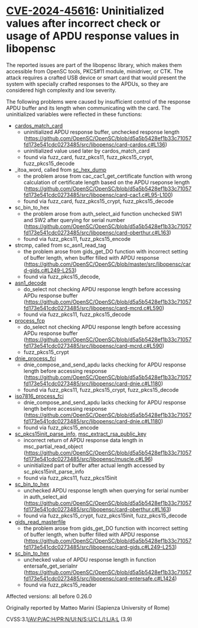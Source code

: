 # [CVE-2024-45616](https://nvd.nist.gov/vuln/detail/CVE-2024-45616):  Uninitialized values after incorrect check or usage of APDU response values in libopensc

The reported issues are part of the libopensc library, which makes them accessible from OpenSC tools, PKCS#11 module, minidriver, or CTK.
The attack requires a crafted USB device or smart card that would present the system with specially crafted responses to the APDUs, so they are considered high complexity and low severity.

The following problems were caused by insufficient control of the response APDU buffer and its length when communicating with the card.
The uninitialized variables were reflected in these functions:

- [cardos_match_card](https://github.com/OpenSC/OpenSC/blob/d5a5b5428ef1b33c71057fd173e541cdc0273485/src/libopensc/card-cardos.c#L136)
  - uninitialized APDU response buffer, unchecked response length (<https://github.com/OpenSC/OpenSC/blob/d5a5b5428ef1b33c71057fd173e541cdc0273485/src/libopensc/card-cardos.c#L136>)
  - uninitialized value used later by cardos_match_card
  - found via fuzz_card, fuzz_pkcs11, fuzz_pkcs15_crypt, fuzz_pkcs15_decode
- _itoa_word, called from [sc_hex_dump](https://github.com/OpenSC/OpenSC/blob/d5a5b5428ef1b33c71057fd173e541cdc0273485/src/libopensc/log.c#L367)
  - the problem arose from cac_cac1_get_certificate function with wrong calculation of certificate length based on the APDU rseponse length (<https://github.com/OpenSC/OpenSC/blob/d5a5b5428ef1b33c71057fd173e541cdc0273485/src/libopensc/card-cac1.c#L95-L100>)
  - found via fuzz_card, fuzz_pkcs15_crypt, fuzz_pkcs15_decode
- sc_bin_to_hex
  - the problem arose from auth_select_aid function unchecked SW1 and SW2 after querying for serial number (<https://github.com/OpenSC/OpenSC/blob/d5a5b5428ef1b33c71057fd173e541cdc0273485/src/libopensc/card-oberthur.c#L163>)
  - found via fuzz_pkcs11, fuzz_pkcs15_encode
- strcmp, called from sc_asn1_read_tag
  - the problem arose from gids_get_DO function with incorrect setting of buffer length, when buffer filled with APDU response (<https://github.com/OpenSC/OpenSC/blob/master/src/libopensc/card-gids.c#L249-L253>)
  - found via fuzz_pkcs15_decode,
- [asn1_decode](https://github.com/OpenSC/OpenSC/blob/d5a5b5428ef1b33c71057fd173e541cdc0273485/src/libopensc/asn1.c#L1740)
  - do_select not checking APDU response length before accessing APDu response buffer (<https://github.com/OpenSC/OpenSC/blob/d5a5b5428ef1b33c71057fd173e541cdc0273485/src/libopensc/card-mcrd.c#L590>)
  - found via fuzz_pkcs11, fuzz_pkcs15_decode
- [process_fcp](https://github.com/OpenSC/OpenSC/blob/d5a5b5428ef1b33c71057fd173e541cdc0273485/src/libopensc/card-mcrd.c#L508)
  - do_select not checking APDU response length before accessing APDu response buffer (<https://github.com/OpenSC/OpenSC/blob/d5a5b5428ef1b33c71057fd173e541cdc0273485/src/libopensc/card-mcrd.c#L590>)
  - fuzz_pkcs15_crypt
- [dnie_process_fci](https://github.com/OpenSC/OpenSC/blob/d5a5b5428ef1b33c71057fd173e541cdc0273485/src/libopensc/card-dnie.c#L2024)
  - dnie_compose_and_send_apdu lacks checking for APDU response length before accessing response (<https://github.com/OpenSC/OpenSC/blob/d5a5b5428ef1b33c71057fd173e541cdc0273485/src/libopensc/card-dnie.c#L1180>)
  - found via fuzz_pkcs11, fuzz_pkcs15_crypt, fuzz_pkcs15_decode
- [iso7816_process_fci](https://github.com/OpenSC/OpenSC/blob/d5a5b5428ef1b33c71057fd173e541cdc0273485/src/libopensc/iso7816.c#L463)
  - dnie_compose_and_send_apdu lacks checking for APDU response length before accessing response (<https://github.com/OpenSC/OpenSC/blob/d5a5b5428ef1b33c71057fd173e541cdc0273485/src/libopensc/card-dnie.c#L1180>)
  - found via fuzz_pkcs15_encode
- [sc_pkcs15init_parse_info](https://github.com/OpenSC/OpenSC/blob/d5a5b5428ef1b33c71057fd173e541cdc0273485/src/pkcs15init/pkcs15-lib.c#L4564), [msc_extract_rsa_public_key](https://github.com/OpenSC/OpenSC/blob/d5a5b5428ef1b33c71057fd173e541cdc0273485/src/libopensc/muscle.c#L620)
  - incorrect return of APDU response data length in msc_partial_read_object (<https://github.com/OpenSC/OpenSC/blob/d5a5b5428ef1b33c71057fd173e541cdc0273485/src/libopensc/muscle.c#L96>)
  - uninitialized part of buffer after actual length accessed by sc_pkcs15init_parse_info
  - found via fuzz_pkcs11, fuzz_pkcs15init
- [sc_bin_to_hex](https://github.com/OpenSC/OpenSC/blob/d5a5b5428ef1b33c71057fd173e541cdc0273485/src/libopensc/sc.c#L155)
  - unchecked APDU response length when querying for serial number in auth_select_aid (<https://github.com/OpenSC/OpenSC/blob/d5a5b5428ef1b33c71057fd173e541cdc0273485/src/libopensc/card-oberthur.c#L163>)
  - found via fuzz_pkcs15_crypt, fuzz_pkcs15init, fuzz_pkcs15_decode
- [gids_read_masterfile](https://github.com/OpenSC/OpenSC/blob/d5a5b5428ef1b33c71057fd173e541cdc0273485/src/libopensc/card-gids.c#L368)
  - the problem arose from gids_get_DO function with incorrect setting of buffer length, when buffer filled with APDU response (<https://github.com/OpenSC/OpenSC/blob/d5a5b5428ef1b33c71057fd173e541cdc0273485/src/libopensc/card-gids.c#L249-L253>)
- [sc_bin_to_hex](https://github.com/OpenSC/OpenSC/blob/d5a5b5428ef1b33c71057fd173e541cdc0273485/src/libopensc/sc.c#L155)
  - unchecked value of APDU response length in function entersafe_get_serialnr (<https://github.com/OpenSC/OpenSC/blob/d5a5b5428ef1b33c71057fd173e541cdc0273485/src/libopensc/card-entersafe.c#L1424>)
  - found via fuzz_pkcs15_reader

Affected versions: all before 0.26.0

Originally reported by Matteo Marini (Sapienza University of Rome)

CVSS:3.1[/AV:P/AC:H/PR:N/UI:N/S:U/C:L/I:L/A:L](https://nvd.nist.gov/vuln-metrics/cvss/v3-calculator?vector=AV:P/AC:H/PR:N/UI:N/S:U/C:L/I:L/A:L) (3.9)
